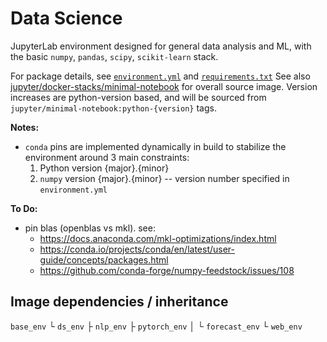 # Data Science

JupyterLab environment designed for general data analysis and ML, with the basic `numpy`, `pandas`, `scipy`, `scikit-learn` stack.

For package details, see [`environment.yml`](./environment.yml) and [`requirements.txt`](./requirements.txt)
See also [jupyter/docker-stacks/minimal-notebook](https://github.com/jupyter/docker-stacks/tree/master/minimal-notebook) for overall source image.
Version increases are python-version based, and will be sourced from `jupyter/minimal-notebook:python-{version}` tags.

**Notes:**
* `conda` pins are implemented dynamically in build to stabilize the environment around 3 main constraints:
  1. Python version {major}.{minor}
  2. `numpy` version {major}.{minor} -- version number specified in `environment.yml`
  <!-- 3. `blas` -->
<!-- * BLAS is set at build time; defaults to `openblas`.  To build with `MKL`, set `--build-arg BLAS=` -->

**To Do:**
* pin blas (openblas vs mkl).  see:
  * https://docs.anaconda.com/mkl-optimizations/index.html
  * https://conda.io/projects/conda/en/latest/user-guide/concepts/packages.html
  * https://github.com/conda-forge/numpy-feedstock/issues/108


## Image dependencies / inheritance
`base_env`
  └ `ds_env`
      ├ `nlp_env`
      ├ `pytorch_env`
      │   └ `forecast_env`
      └ `web_env`